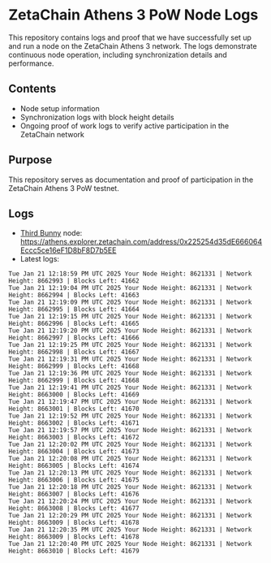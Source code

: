 # ZetaChain Athens 3 PoW Node Logs
This repository contains logs and proof that we have successfully set up and run a node on the ZetaChain Athens 3 network. The logs demonstrate continuous node operation, including synchronization details and performance.

## Contents
- Node setup information
- Synchronization logs with block height details
- Ongoing proof of work logs to verify active participation in the ZetaChain network

## Purpose
This repository serves as documentation and proof of participation in the ZetaChain Athens 3 PoW testnet.

## Logs

- [Third Bunny](https://thirdbunny.xyz/) node: https://athens.explorer.zetachain.com/address/0x225254d35dE666064Eccc5ce16eF1D8bF8D7b5EE
- Latest logs:
```
Tue Jan 21 12:18:59 PM UTC 2025 Your Node Height: 8621331 | Network Height: 8662993 | Blocks Left: 41662
Tue Jan 21 12:19:04 PM UTC 2025 Your Node Height: 8621331 | Network Height: 8662994 | Blocks Left: 41663
Tue Jan 21 12:19:09 PM UTC 2025 Your Node Height: 8621331 | Network Height: 8662995 | Blocks Left: 41664
Tue Jan 21 12:19:15 PM UTC 2025 Your Node Height: 8621331 | Network Height: 8662996 | Blocks Left: 41665
Tue Jan 21 12:19:20 PM UTC 2025 Your Node Height: 8621331 | Network Height: 8662997 | Blocks Left: 41666
Tue Jan 21 12:19:25 PM UTC 2025 Your Node Height: 8621331 | Network Height: 8662998 | Blocks Left: 41667
Tue Jan 21 12:19:31 PM UTC 2025 Your Node Height: 8621331 | Network Height: 8662999 | Blocks Left: 41668
Tue Jan 21 12:19:36 PM UTC 2025 Your Node Height: 8621331 | Network Height: 8662999 | Blocks Left: 41668
Tue Jan 21 12:19:41 PM UTC 2025 Your Node Height: 8621331 | Network Height: 8663000 | Blocks Left: 41669
Tue Jan 21 12:19:47 PM UTC 2025 Your Node Height: 8621331 | Network Height: 8663001 | Blocks Left: 41670
Tue Jan 21 12:19:52 PM UTC 2025 Your Node Height: 8621331 | Network Height: 8663002 | Blocks Left: 41671
Tue Jan 21 12:19:57 PM UTC 2025 Your Node Height: 8621331 | Network Height: 8663003 | Blocks Left: 41672
Tue Jan 21 12:20:02 PM UTC 2025 Your Node Height: 8621331 | Network Height: 8663004 | Blocks Left: 41673
Tue Jan 21 12:20:08 PM UTC 2025 Your Node Height: 8621331 | Network Height: 8663005 | Blocks Left: 41674
Tue Jan 21 12:20:13 PM UTC 2025 Your Node Height: 8621331 | Network Height: 8663006 | Blocks Left: 41675
Tue Jan 21 12:20:18 PM UTC 2025 Your Node Height: 8621331 | Network Height: 8663007 | Blocks Left: 41676
Tue Jan 21 12:20:24 PM UTC 2025 Your Node Height: 8621331 | Network Height: 8663008 | Blocks Left: 41677
Tue Jan 21 12:20:29 PM UTC 2025 Your Node Height: 8621331 | Network Height: 8663009 | Blocks Left: 41678
Tue Jan 21 12:20:35 PM UTC 2025 Your Node Height: 8621331 | Network Height: 8663009 | Blocks Left: 41678
Tue Jan 21 12:20:40 PM UTC 2025 Your Node Height: 8621331 | Network Height: 8663010 | Blocks Left: 41679
```
